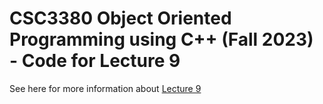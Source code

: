 # CSC3380 Object Oriented Programming using C++ (Fall 2023) - Code for Lecture 9

See here for more information about [Lecture 9][lecture9]

[lecture9]: https://teaching.hkaiser.org/fall2023/csc3380/course/lecture9.html
